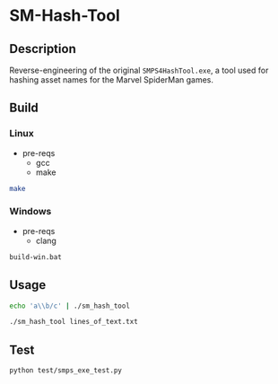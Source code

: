 # SM-Hash-Tool

## Description

Reverse-engineering of the original `SMPS4HashTool.exe`, a tool used for hashing asset names for the Marvel SpiderMan games.

## Build

### Linux

- pre-reqs
  - gcc
  - make

```sh
make
```

### Windows

- pre-reqs
  - clang

```sh
build-win.bat
```

## Usage

```sh
echo 'a\\b/c' | ./sm_hash_tool
```

```sh
./sm_hash_tool lines_of_text.txt
```

## Test

```sh
python test/smps_exe_test.py
```
